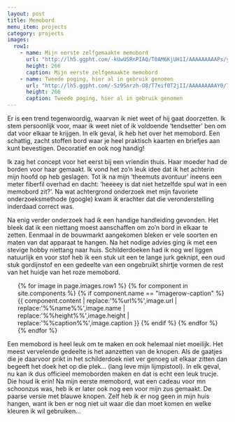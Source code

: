 ```yaml
---
layout: post
title: Memobord
menu_item: projects
category: projects
images:
  row1:
    - name: Mijn eerste zelfgemaakte memobord
      url: "http://lh5.ggpht.com/-kUwUSRnPIAQ/T0AM6KjUH1I/AAAAAAAAAPs/yfpO51d9MdQ/s400/Foto1214.jpg"
      height: 266
      caption: Mijn eerste zelfgemaakte memobord
    - name: Tweede poging, hier al in gebruik genomen
      url: "http://lh5.ggpht.com/-Sz9Snrzh-O8/T7eif0T2jII/AAAAAAAAAY0/7H91At1t5u4/s400/2012-05-10%25252016.28.08_1.jpg"
      height: 266
      caption: Tweede poging, hier al in gebruik genomen
---
```

Er is een trend tegenwoordig, waarvan ik niet weet of hij gaat doorzetten. Ik stem persoonlijk voor, maar ik weet niet of ik voldoende ‘tendsetter’ ben om dat voor elkaar te krijgen. In elk geval, ik heb het over het memobord. Een schattig, zacht stoffen bord waar je heel praktisch kaarten en briefjes aan kunt bevestigen. Decoratief en ook nog handig!

Ik zag het concept voor het eerst bij een vriendin thuis. Haar moeder had de borden voor haar gemaakt. Ik vond het zo’n leuk idee dat ik het achterin mijn hoofd op heb geslagen. Tot ik na mijn ‘theemuts avontuur’ ineens een meter fiberfil overhad en dacht: ‘heeeey is dat niet hetzelfde spul wat in een memobord zit?’. Na wat achtergrond onderzoek met mijn favoriete onderzoeksmethode (google) kwam ik erachter dat die veronderstelling inderdaad correct was.

Na enig verder onderzoek had ik een handige handleiding gevonden. Het bleek dat ik een niettang moest aanschaffen om zo’n bord in elkaar te zetten. Eenmaal in de bouwmarkt aangekomen bleken er vele soorten en maten van dat apparaat te hangen. Na het nodige advies ging ik met een stevige hobby niettang naar huis. Schilderdoeken had ik nog wel liggen natuurlijk en voor stof heb ik een stuk uit een te lange jurk geknipt, een oud stuk gordijnstof en een gedeelte van een ongebruikt shirtje vormen de rest van het huidje van het roze memobord.

<div class="imagerowcontainer">
    <ul class="imagerow">
        {% for image in page.images.row1 %}
            {% for component in site.components %} {% if component.name == "imagerow-caption" %}
                {{ component.content | replace:'%%url%%',image.url | replace:'%%name%%',image.name | replace:'%%height%%',image.height | replace:'%%caption%%',image.caption }}
            {% endif %} {% endfor %}
        {% endfor %}
    </ul>
</div>
<div class="clearer"></div>

Een memobord is heel leuk om te maken en ook helemaal niet moeilijk. Het meest vervelende gedeelte is het aanzetten van de knopen. Als de gaatjes die je daarvoor prikt in het schilderdoek niet ver genoeg uit elkaar zitten dan begeeft het doek het op die plek… (lang leve mijn lijmpistool). In elk geval, nu kan ik dus officieel memoborden maken en dat is echt een leuk trucje. Die houd ik erin! Na mijn eerste memobord, wat een cadeau voor mn schoonzus was, heb ik er later ook nog een voor mijn zus gemaakt. De paarse versie met blauwe knopen. Zelf heb ik er nog geen in mijn huis hangen, want ik ben er nog niet uit waar die dan moet komen en welke kleuren ik wil gebruiken…